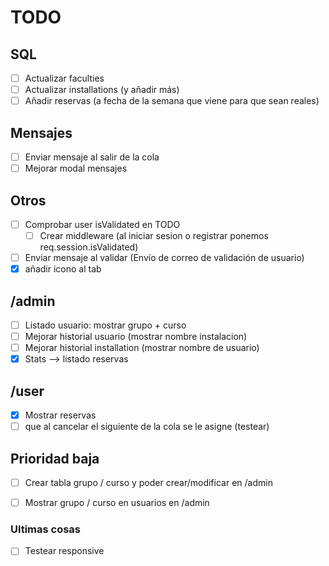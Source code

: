 # TODO

## SQL
- [ ] Actualizar faculties
- [ ] Actualizar installations (y añadir más)
- [ ] Añadir reservas (a fecha de la semana que viene para que sean reales)

## Mensajes
- [ ] Enviar mensaje al salir de la cola
- [ ] Mejorar modal mensajes

## Otros
- [ ] Comprobar user isValidated en TODO
    - [ ] Crear middleware (al iniciar sesion o registrar ponemos req.session.isValidated)
- [ ] Enviar mensaje al validar (Envío de correo de validación de usuario)
- [X] añadir icono al tab

## /admin
- [ ] Listado usuario: mostrar grupo + curso
- [ ] Mejorar historial usuario (mostrar nombre instalacion)
- [ ] Mejorar historial installation (mostrar nombre de usuario)
- [X] Stats --> listado reservas

## /user
- [X] Mostrar reservas
- [ ] que al cancelar el siguiente de la cola se le asigne (testear)

## Prioridad baja
- [ ] Crear tabla grupo / curso y poder crear/modificar en /admin
- [ ] Mostrar grupo / curso en usuarios en /admin


### Ultimas cosas
- [ ] Testear responsive